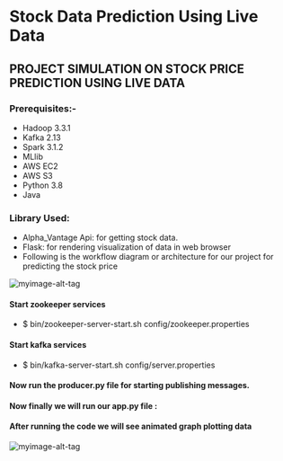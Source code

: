 # Stock Data Prediction Using Live Data

## PROJECT SIMULATION ON STOCK PRICE PREDICTION USING LIVE DATA

### Prerequisites:-

* Hadoop 3.3.1
* Kafka 2.13
* Spark 3.1.2
* MLlib
* AWS EC2
* AWS S3
* Python 3.8
* Java

### Library Used:

* Alpha_Vantage Api: for getting  stock data.
* Flask: for rendering visualization of data in web browser
* Following is the workflow diagram or architecture for our project for predicting the stock price

![myimage-alt-tag](https://github.com/Nomercy-ops/Stock_Data_Prediction/blob/main/Stock_Data_Prediction_Using_Live_Data/Stock_Data_Prediction_Of_Live_Data/architecture.png?raw=true)

#### Start zookeeper services
* $ bin/zookeeper-server-start.sh config/zookeeper.properties

#### Start kafka services 
* $  bin/kafka-server-start.sh config/server.properties

#### Now  run the producer.py file for starting publishing messages.

#### Now finally we will run our app.py file :


#### After running the code we will see animated graph plotting data

![myimage-alt-tag](https://github.com/Nomercy-ops/Stock_Data_Prediction/blob/main/Stock_Data_Prediction_Using_Live_Data/Stock_Data_Prediction_Of_Live_Data/Output.png?raw=true)



